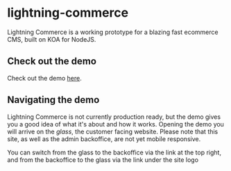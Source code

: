 # lightning-commerce
Lightning Commerce is a working prototype for a blazing fast ecommerce CMS, built on KOA for NodeJS.
## Check out the demo
Check out the demo [here](https://lightning-commerce.herokuapp.com/).
## Navigating the demo
Lightning Commerce is not currently production ready, but the demo gives you a good idea of what it's about and how it works. Opening the demo you will arrive on the *glass*, the customer facing website. Please note that this site, as well as the admin backoffice, are not yet mobile responsive.

You can switch from the glass to the backoffice via the link at the top right, and from the backoffice to the glass via the link under the site logo
